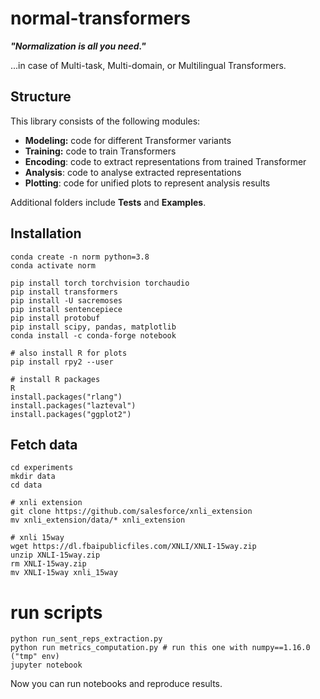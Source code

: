 # normal-transformers
**_"Normalization is all you need."_**

...in case of Multi-task, Multi-domain, or Multilingual Transformers.

## Structure
This library consists of the following modules:
* **Modeling:** code for different Transformer variants
* **Training:** code to train Transformers
* **Encoding**: code to extract representations from trained Transformer
* **Analysis**: code to analyse extracted representations
* **Plotting**: code for unified plots to represent analysis results

Additional folders include **Tests** and **Examples**.

## Installation
```
conda create -n norm python=3.8
conda activate norm

pip install torch torchvision torchaudio
pip install transformers
pip install -U sacremoses
pip install sentencepiece
pip install protobuf
pip install scipy, pandas, matplotlib
conda install -c conda-forge notebook

# also install R for plots
pip install rpy2 --user

# install R packages
R
install.packages("rlang")
install.packages("lazteval")
install.packages("ggplot2")

```

## Fetch data
```
cd experiments
mkdir data
cd data

# xnli extension
git clone https://github.com/salesforce/xnli_extension
mv xnli_extension/data/* xnli_extension

# xnli 15way
wget https://dl.fbaipublicfiles.com/XNLI/XNLI-15way.zip
unzip XNLI-15way.zip
rm XNLI-15way.zip
mv XNLI-15way xnli_15way
```

# run scripts
```
python run_sent_reps_extraction.py
python run metrics_computation.py # run this one with numpy==1.16.0 ("tmp" env)
jupyter notebook
```


Now you can run notebooks and reproduce results.